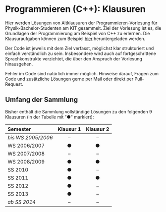Programmieren (C++): Klausuren
==============================
Hier werden Lösungen von Altklausuren der Programmieren-Vorlesung für Physik-Bachelor-Studenten am KIT gesammelt. Ziel der Vorlesung ist es, die Grundlagen der Programmierung am Beispiel von C++ zu erlernen. Die Klausuraufgaben können zum Beispiel [hier](http://physik.leech.it/pub/C++/Klausuren/) heruntergeladen werden.

Der Code ist jeweils mit dem Ziel verfasst, möglichst klar strukturiert und einfach verständlich zu sein. Insbesondere wird auch auf fortgeschrittene Sprachkonstrukte verzichtet, die über den Anspruch der Vorlesung hinausgehen.

Fehler im Code sind natürlich immer möglich. Hinweise darauf, Fragen zum Code und zusätzliche Lösungen gerne per Mail oder direkt per Pull-Request.

Umfang der Sammlung
-------------------
Bisher enthält die Sammlung vollständige Lösungen zu den folgenden 9 Klausuren (in der Tabelle mit "●" markiert):

Semester            | Klausur 1 | Klausur 2
:------------------ | :-------: | :-------:
*bis WS 2005/2006*  | –  | –
WS 2006/2007        | ●  | ●
WS 2007/2008        | –  | –
WS 2008/2009        | ●  | ●
SS 2010             | ●  | –
SS 2011             | ●  | ●
SS 2012             | ●  | –
SS 2013             | ●  | –
*ab SS 2014*        | –  | –
